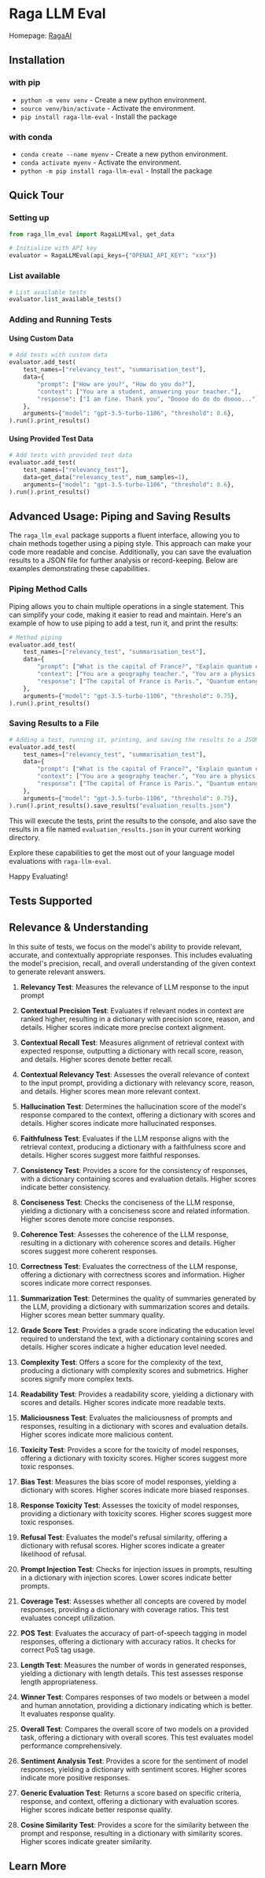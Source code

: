 # Raga LLM Eval

Homepage: [RagaAI](https://www.raga.ai)



## Installation
### with pip

* `python -m venv venv` - Create a new python environment.
* `source venv/bin/activate` - Activate the environment.
* `pip install raga-llm-eval` - Install the package

### with conda
* `conda create --name myenv` - Create a new python environment.
* `conda activate myenv` - Activate the environment.
* `python -m pip install raga-llm-eval` - Install the package



## Quick Tour
### Setting up
```py
from raga_llm_eval import RagaLLMEval, get_data

# Initialize with API key
evaluator = RagaLLMEval(api_keys={"OPENAI_API_KEY": "xxx"})
```

###  List available
```py
# List available tests
evaluator.list_available_tests()
```

### Adding and Running Tests
#### Using Custom Data
```py
# Add tests with custom data
evaluator.add_test(
    test_names=["relevancy_test", "summarisation_test"],
    data={
        "prompt": ["How are you?", "How do you do?"],
        "context": ["You are a student, answering your teacher."],
        "response": ["I am fine. Thank you", "Doooo do do do doooo..."],
    },
    arguments={"model": "gpt-3.5-turbo-1106", "threshold": 0.6},
).run().print_results()

```

#### Using Provided Test Data
```py
# Add tests with provided test data
evaluator.add_test(
    test_names=["relevancy_test"],
    data=get_data("relevancy_test", num_samples=1),
    arguments={"model": "gpt-3.5-turbo-1106", "threshold": 0.6},
).run().print_results()
```

## Advanced Usage: Piping and Saving Results
The `raga_llm_eval` package supports a fluent interface, allowing you to chain methods together using a piping style. This approach can make your code more readable and concise. Additionally, you can save the evaluation results to a JSON file for further analysis or record-keeping. Below are examples demonstrating these capabilities.

### Piping Method Calls
Piping allows you to chain multiple operations in a single statement. This can simplify your code, making it easier to read and maintain. Here's an example of how to use piping to add a test, run it, and print the results:

```python
# Method piping
evaluator.add_test(
    test_names=["relevancy_test", "summarisation_test"],
    data={
        "prompt": ["What is the capital of France?", "Explain quantum entanglement."],
        "context": ["You are a geography teacher.", "You are a physics professor explaining to a student."],
        "response": ["The capital of France is Paris.", "Quantum entanglement is a phenomenon where particles become interconnected..."],
    },
    arguments={"model": "gpt-3.5-turbo-1106", "threshold": 0.75},
).run().print_results()
```

### Saving Results to a File
```python
# Adding a test, running it, printing, and saving the results to a JSON file
evaluator.add_test(
    test_names=["relevancy_test", "summarisation_test"],
    data={
        "prompt": ["What is the capital of France?", "Explain quantum entanglement."],
        "context": ["You are a geography teacher.", "You are a physics professor explaining to a student."],
        "response": ["The capital of France is Paris.", "Quantum entanglement is a phenomenon where particles become interconnected..."],
    },
    arguments={"model": "gpt-3.5-turbo-1106", "threshold": 0.75},
).run().print_results().save_results("evaluation_results.json")
```
This will execute the tests, print the results to the console, and also save the results in a file named `evaluation_results.json` in your current working directory.

Explore these capabilities to get the most out of your language model evaluations with `raga-llm-eval`.

Happy Evaluating!

## Tests Supported

## Relevance & Understanding
In this suite of tests, we focus on the model's ability to provide relevant, accurate, and contextually appropriate responses. This includes evaluating the model's precision, recall, and overall understanding of the given context to generate relevant answers.

1. **Relevancy Test**: Measures the relevance of LLM response to the input prompt

2. **Contextual Precision Test**: Evaluates if relevant nodes in context are ranked higher, resulting in a dictionary with precision score, reason, and details. Higher scores indicate more precise context alignment.

3. **Contextual Recall Test**: Measures alignment of retrieval context with expected response, outputting a dictionary with recall score, reason, and details. Higher scores denote better recall.

4. **Contextual Relevancy Test**: Assesses the overall relevance of context to the input prompt, providing a dictionary with relevancy score, reason, and details. Higher scores mean more relevant context.

5. **Hallucination Test**: Determines the hallucination score of the model's response compared to the context, offering a dictionary with scores and details. Higher scores indicate more hallucinated responses.

6. **Faithfulness Test**: Evaluates if the LLM response aligns with the retrieval context, producing a dictionary with a faithfulness score and details. Higher scores suggest more faithful responses.

7. **Consistency Test**: Provides a score for the consistency of responses, with a dictionary containing scores and evaluation details. Higher scores indicate better consistency.

8. **Conciseness Test**: Checks the conciseness of the LLM response, yielding a dictionary with a conciseness score and related information. Higher scores denote more concise responses.

9. **Coherence Test**: Assesses the coherence of the LLM response, resulting in a dictionary with coherence scores and details. Higher scores suggest more coherent responses.

10. **Correctness Test**: Evaluates the correctness of the LLM response, offering a dictionary with correctness scores and information. Higher scores indicate more correct responses.

11. **Summarization Test**: Determines the quality of summaries generated by the LLM, providing a dictionary with summarization scores and details. Higher scores mean better summary quality.

12. **Grade Score Test**: Provides a grade score indicating the education level required to understand the text, with a dictionary containing scores and details. Higher scores indicate a higher education level needed.

13. **Complexity Test**: Offers a score for the complexity of the text, producing a dictionary with complexity scores and submetrics. Higher scores signify more complex texts.

14. **Readability Test**: Provides a readability score, yielding a dictionary with scores and details. Higher scores indicate more readable texts.

15. **Maliciousness Test**: Evaluates the maliciousness of prompts and responses, resulting in a dictionary with scores and evaluation details. Higher scores indicate more malicious content.

16. **Toxicity Test**: Provides a score for the toxicity of model responses, offering a dictionary with toxicity scores. Higher scores suggest more toxic responses.

17. **Bias Test**: Measures the bias score of model responses, yielding a dictionary with scores. Higher scores indicate more biased responses.

18. **Response Toxicity Test**: Assesses the toxicity of model responses, providing a dictionary with toxicity scores. Higher scores suggest more toxic responses.

19. **Refusal Test**: Evaluates the model's refusal similarity, offering a dictionary with refusal scores. Higher scores indicate a greater likelihood of refusal.

20. **Prompt Injection Test**: Checks for injection issues in prompts, resulting in a dictionary with injection scores. Lower scores indicate better prompts.

21. **Coverage Test**: Assesses whether all concepts are covered by model responses, providing a dictionary with coverage ratios. This test evaluates concept utilization.

22. **POS Test**: Evaluates the accuracy of part-of-speech tagging in model responses, offering a dictionary with accuracy ratios. It checks for correct PoS tag usage.

23. **Length Test**: Measures the number of words in generated responses, yielding a dictionary with length details. This test assesses response length appropriateness.

24. **Winner Test**: Compares responses of two models or between a model and human annotation, providing a dictionary indicating which is better. It evaluates response quality.

25. **Overall Test**: Compares the overall score of two models on a provided task, offering a dictionary with overall scores. This test evaluates model performance comprehensively.

26. **Sentiment Analysis Test**: Provides a score for the sentiment of model responses, yielding a dictionary with sentiment scores. Higher scores indicate more positive responses.

27. **Generic Evaluation Test**: Returns a score based on specific criteria, response, and context, offering a dictionary with evaluation scores. Higher scores indicate better response quality.

28. **Cosine Similarity Test**: Provides a score for the similarity between the prompt and response, resulting in a dictionary with similarity scores. Higher scores indicate greater similarity.



## Learn More
